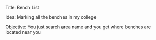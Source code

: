 Title: Bench List 

Idea: Marking all the benches in my college

Objective: You just search area name and you get where benches are located near you
